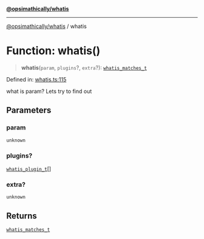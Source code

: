 [**@opsimathically/whatis**](../README.md)

***

[@opsimathically/whatis](../README.md) / whatis

# Function: whatis()

> **whatis**(`param`, `plugins`?, `extra`?): [`whatis_matches_t`](../type-aliases/whatis_matches_t.md)

Defined in: [whatis.ts:115](https://github.com/opsimathically/whatis/blob/f70114498531740943e9f833fc04552389ec5dd8/src/whatis.ts#L115)

what is param?  Lets try to find out

## Parameters

### param

`unknown`

### plugins?

[`whatis_plugin_t`](../type-aliases/whatis_plugin_t.md)[]

### extra?

`unknown`

## Returns

[`whatis_matches_t`](../type-aliases/whatis_matches_t.md)
